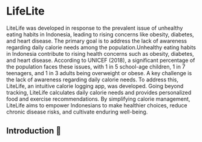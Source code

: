 # LifeLite

LiteLife was developed in response to the prevalent issue of unhealthy eating habits in Indonesia, leading to rising concerns like obesity, diabetes, and heart disease. The primary goal is to address the lack of awareness regarding daily calorie needs among the population.Unhealthy eating habits in Indonesia contribute to rising health concerns such as obesity, diabetes, and heart disease. According to UNICEF (2018), a significant percentage of the population faces these issues, with 1 in 5 school-age children, 1 in 7 teenagers, and 1 in 3 adults being overweight or obese. A key challenge is the lack of awareness regarding daily calorie needs. To address this, LiteLife, an intuitive calorie logging app, was developed. Going beyond tracking, LiteLife calculates daily calorie needs and provides personalized food and exercise recommendations. By simplifying calorie management, LiteLife aims to empower Indonesians to make healthier choices, reduce chronic disease risks, and cultivate enduring well-being.

## Introduction 👋
<!--

**Here are some ideas to get you started:**

🙋‍♀️ A short introduction - what is your organization all about?
🌈 Contribution guidelines - how can the community get involved?
👩‍💻 Useful resources - where can the community find your docs? Is there anything else the community should know?
🍿 Fun facts - what does your team eat for breakfast?
🧙 Remember, you can do mighty things with the power of [Markdown](https://docs.github.com/github/writing-on-github/getting-started-with-writing-and-formatting-on-github/basic-writing-and-formatting-syntax)
-->
